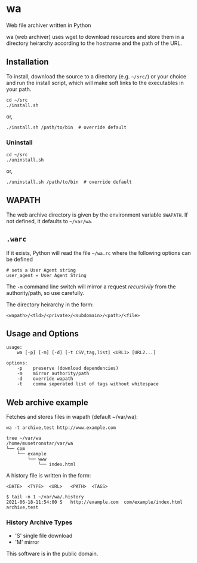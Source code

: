 wa
==

Web file archiver written in Python

wa (web archiver) uses wget to download resources and store them in a
directory heirarchy according to the hostname and the path of the URL.

## Installation

To install, download the source to a directory (e.g. `~/src/`)
or your choice and run the install script, which will make soft links
to the executables in your path.

    cd ~/src
	./install.sh

or,

	./install.sh /path/to/bin  # override default

### Uninstall

    cd ~/src
	./uninstall.sh

or,

	./uninstall.sh /path/to/bin  # override default

## WAPATH

The web archive directory is given by the environment variable `$WAPATH`.
If not defined, it defaults to `~/var/wa`.

## `.warc`

If it exists, Python will read the file `~/wa.rc`
where the following options can be defined

    # sets a User Agent string
    user_agent = User Agent String
    
The `-m` command line switch will mirror a request *recursivily*
from the authority/path, so use carefully.

The directory heirarchy in the form:

    <wapath>/<tld>/<private>/<subdomain>/<path>/<file>

## Usage and Options

    usage:
        wa [-p] [-m] [-d] [-t CSV,tag,list] <URL1> [URL2...]

    options:
        -p    preserve (download dependencies)
        -m    mirror authority/path
        -d    override wapath
        -t    comma seperated list of tags without whitespace

## Web archive example
Fetches and stores files in wapath (default ~/var/wa):

    wa -t archive,test http://www.example.com

    tree ~/var/wa
    /home/musetronstar/var/wa
    └── com
        └── example
            └── www
                └── index.html
                
A history file is written in the form:

	<DATE>	<TYPE>	<URL>	<PATH>	<TAGS>

    $ tail -n 1 ~/var/wa/.history 
	2021-06-18-11:54:00	S	http://example.com	com/example/index.html	archive,test

### History Archive Types

* 'S' single file download
* 'M' mirror

This software is in the public domain.

